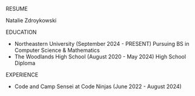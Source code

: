 RESUME

Natalie Zdroykowski

EDUCATION
- Northeastern University (September 2024 - PRESENT)
	Pursuing BS in Computer Science & Mathematics
- The Woodlands High School (August 2020 - May 2024)
	High School Diploma

EXPERIENCE
- Code and Camp Sensei at Code Ninjas (June 2022 - August 2024)